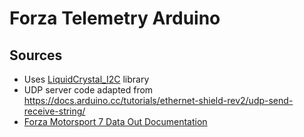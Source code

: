 # Forza Telemetry Arduino

## Sources

- Uses [LiquidCrystal_I2C](https://docs.arduino.cc/libraries/liquidcrystal-i2c/) library
- UDP server code adapted from https://docs.arduino.cc/tutorials/ethernet-shield-rev2/udp-send-receive-string/
- [Forza Motorsport 7 Data Out Documentation](https://support.forzamotorsport.net/hc/en-us/articles/21742934024211-Forza-Motorsport-Data-Out-Documentation)
